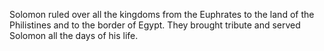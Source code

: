 Solomon ruled over all the kingdoms from the Euphrates to the land of the Philistines and to the border of Egypt. They brought tribute and served Solomon all the days of his life.
